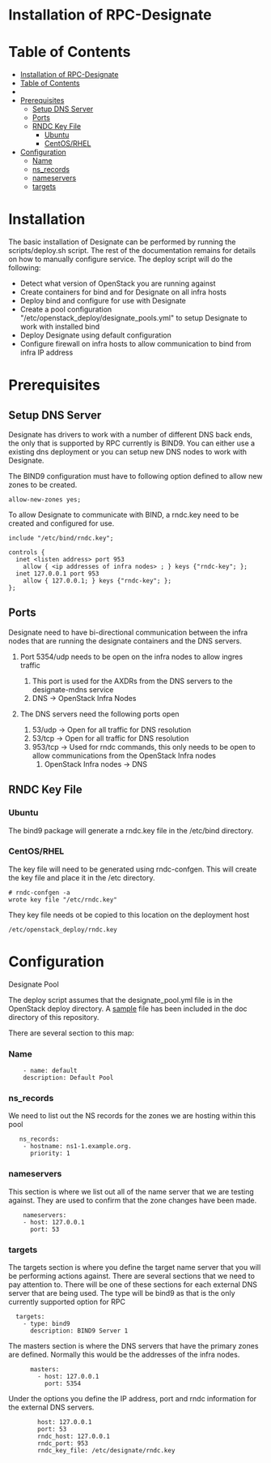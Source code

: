 Installation of RPC-Designate
==============================
Table of Contents
=================
<!--ts-->
- [Installation of RPC-Designate](#installation-of-rpc-designate)
- [Table of Contents](#table-of-contents)
- [<!--te-->](#te)
- [Prerequisites](#prerequisites)
  - [Setup DNS Server](#setup-dns-server)
  - [Ports](#ports)
  - [RNDC Key File](#rndc-key-file)
    - [Ubuntu](#ubuntu)
    - [CentOS/RHEL](#centosrhel)
- [Configuration](#configuration)
    - [Name](#name)
    - [ns_records](#nsrecords)
    - [nameservers](#nameservers)
    - [targets](#targets)
<!--te-->
Installation
=============

The basic installation of Designate can be performed by running the scripts/deploy.sh script. The rest of the documentation remains for details on how to manually configure service. The deploy script will do the following:
- Detect what version of OpenStack you are running against
- Create containers for bind and for Designate on all infra hosts
- Deploy bind and configure for use with Designate
- Create a pool configuration "/etc/openstack_deploy/designate_pools.yml" to setup Designate to work with installed bind
- Deploy Designate using default configuration
- Configure firewall on infra hosts to allow communication to bind from infra IP address

Prerequisites
=============

Setup DNS Server
----------------
Designate has drivers to work with a number of different DNS back ends, the only that is supported by RPC currently is BIND9. You can either use a existing dns deployment or you can setup new DNS nodes to work with Designate.

The BIND9 configuration must have to following option defined to allow new zones to be created.

```
allow-new-zones yes;
```

To allow Designate to communicate with BIND, a rndc.key need to be created and configured for use.

```
include "/etc/bind/rndc.key";

controls {
  inet <listen address> port 953
    allow { <ip addresses of infra nodes> ; } keys {"rndc-key"; };
  inet 127.0.0.1 port 953
    allow { 127.0.0.1; } keys {"rndc-key"; };
};
```


Ports
------
Designate need to have bi-directional communication between the infra nodes that are running the designate containers and the DNS servers. 
1. Port 5354/udp needs to be open on the infra nodes to allow ingres traffic
   1. This port is used for the AXDRs from the DNS servers to the designate-mdns service 
   1. DNS -> OpenStack Infra Nodes

1. The DNS servers need the following ports open
   1. 53/udp -> Open for all traffic for DNS resolution
   2. 53/tcp -> Open for all traffic for DNS resolution
   3. 953/tcp -> Used for rndc commands, this only needs to be open to allow communications from the OpenStack Infra nodes
      1. OpenStack Infra nodes -> DNS 

RNDC Key File
--------------
### Ubuntu
The bind9 package will generate a rndc.key file in the /etc/bind directory. 
### CentOS/RHEL
The key file will need to be generated using rndc-confgen. This will create the key file and place it in the /etc directory.
```
# rndc-confgen -a
wrote key file "/etc/rndc.key"
```

They key file needs ot be copied to this location on the deployment host
```
/etc/openstack_deploy/rndc.key
```

Configuration
=============
Designate Pool

The deploy script assumes that the designate_pool.yml file is in the OpenStack deploy directory.
A [sample](doc/sample_designate_pool.yml) file has been included in the doc directory of this repository. 

There are several section to this map:

### Name
```
    - name: default
    description: Default Pool
```

### ns_records
We need to list out the NS records for the zones we are hosting within this pool
```  
   ns_records:
    - hostname: ns1-1.example.org.
      priority: 1
```
### nameservers
This section is where we list out all of the name server that we are testing against.
They are used to confirm that the zone changes have been made.
```
    nameservers:
    - host: 127.0.0.1
      port: 53
```
### targets
The targets section is where you define the target name server that you will be performing actions against. There are several sections that we need to pay attention to. There will be one of these sections for each external DNS server that are being used.
The type will be bind9 as that is the only currently supported option for RPC
```
  targets:
    - type: bind9
      description: BIND9 Server 1
```
The masters section is where the DNS servers that have the primary zones are defined. Normally this would be the addresses of the infra nodes. 
```
      masters:
        - host: 127.0.0.1
          port: 5354
```
Under the options you define the IP address, port and rndc information for the external DNS servers.

```   options:
        host: 127.0.0.1
        port: 53
        rndc_host: 127.0.0.1
        rndc_port: 953
        rndc_key_file: /etc/designate/rndc.key
```
